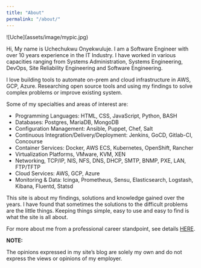 ```yaml
---
title: "About"
permalink: "/about/"
---
```


<div class="custom" markdown="1">
![Uche](assets/image/mypic.jpg)
</div>

Hi, My name is Uchechukwu Onyekwuluje. I am a Software Engineer with over 10 years experience in the IT Industry. I have worked in various capacities ranging from Systems Administration, Systems Engineering, DevOps, Site Reliability Engineering and Software Engineering. 

I love building tools to automate on-prem and cloud infrastructure in AWS, GCP, Azure. Researching open source tools and using my findings to solve complex problems or improve existing system. 

Some of my specialties and areas of interest are:

- Programming Languages: HTML, CSS, JavaScript, Python, BASH
- Databases: Postgres, MariaDB, MongoDB
- Configuration Management: Ansible, Puppet, Chef, Salt
- Continuous Integration/Delivery/Deployment: Jenkins, GoCD, Gitlab-CI, Concourse
- Container Services: Docker, AWS ECS, Kubernetes, OpenShift, Rancher
- Virtualization Platforms, VMware, KVM, XEN
- Networking, TCP/IP, NIS, NFS, DNS, DHCP, SMTP, BNMP, PXE, LAN, FTP/TFTP
- Cloud Services: AWS, GCP, Azure
- Monitoring & Data: Icinga, Prometheus, Sensu, Elasticsearch, Logstash, Kibana, Fluentd, Statsd 

This site is about my findings, solutions and knowledge gained over the years. I have found that sometimes the solutions to the 
difficult problems are the little things. Keeping things simple, easy to use and easy to find is what the site is all about.

For more about me from a professional career standpoint, see details
<a href="https://www.linkedin.com/in/uchechukwu-onyekwuluje-sde" target="_blank">HERE</a>.

**NOTE:**

The opinions expressed in my site’s blog are solely my own and do not express the views or opinions of my employer.
